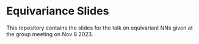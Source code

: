 # Equivariance Slides

This repository contains the slides for the talk on equivariant NNs given at the group meeting on Nov 8 2023.